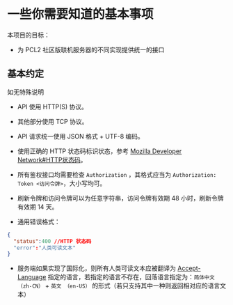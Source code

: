 # 一些你需要知道的基本事项

本项目的目标：

- 为 PCL2 社区版联机服务器的不同实现提供统一的接口

## 基本约定

如无特殊说明

- API 使用 HTTP(S) 协议。

- 其他部分使用 TCP 协议。

- API 请求统一使用 JSON 格式 + UTF-8 编码。

- 使用正确的 HTTP 状态码标识状态，参考 [Mozilla Developer Network#HTTP状态码](https://developer.mozilla.org/zh-CN/docs/Web/HTTP/Status)。

- 所有鉴权接口均需要检查 `Authorization` ，其格式应当为 `Authorization: Token <访问令牌>`，大小写均可。

- 刷新令牌和访问令牌可以为任意字符串，访问令牌有效期 48 小时，刷新令牌有效期 14 天。

- 通用错误格式：

```json
{
  "status":400 //HTTP 状态码
  "error":"人类可读文本"
}
```

- 服务端如果实现了国际化，则所有人类可读文本应被翻译为 [Accept-Language](https://developer.mozilla.org/zh-CN/docs/Web/HTTP/Headers/Accept-Language) 指定的语言，若指定的语言不存在，回落语言指定为：`简体中文（zh-CN）` + `英文 （en-US）` 的形式（若只支持其中一种则返回相对应的语言文本）
